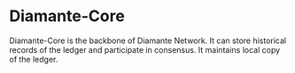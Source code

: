 # Diamante-Core
Diamante-Core is the backbone of Diamante Network. It can store historical records of the ledger and participate in consensus. It maintains local copy of the ledger.

